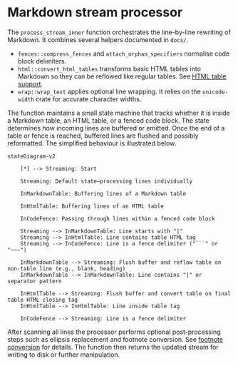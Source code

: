 # Markdown stream processor

The `process_stream_inner` function orchestrates the line-by-line rewriting of
Markdown. It combines several helpers documented in `docs/`.

- `fences::compress_fences` and `attach_orphan_specifiers` normalise code block
  delimiters.
- `html::convert_html_tables` transforms basic HTML tables into Markdown so they
  can be reflowed like regular tables. See
  [HTML table support](html-table-support.md).
- `wrap::wrap_text` applies optional line wrapping. It relies on the
  `unicode-width` crate for accurate character widths.

The function maintains a small state machine that tracks whether it is inside a
Markdown table, an HTML table, or a fenced code block. The state determines how
incoming lines are buffered or emitted. Once the end of a table or fence is
reached, buffered lines are flushed and possibly reformatted. The simplified
behaviour is illustrated below.

```mermaid
stateDiagram-v2

    [*] --> Streaming: Start

    Streaming: Default state—processing lines individually
    
    InMarkdownTable: Buffering lines of a Markdown table
    
    InHtmlTable: Buffering lines of an HTML table
    
    InCodeFence: Passing through lines within a fenced code block

    Streaming --> InMarkdownTable: Line starts with "|"
    Streaming --> InHtmlTable: Line contains table HTML tag
    Streaming --> InCodeFence: Line is a fence delimiter ("```" or "~~~")

    InMarkdownTable --> Streaming: Flush buffer and reflow table on non-table line (e.g., blank, heading)
    InMarkdownTable --> InMarkdownTable: Line contains "|" or separator pattern

    InHtmlTable --> Streaming: Flush buffer and convert table on final table HTML closing tag
    InHtmlTable --> InHtmlTable: Line inside table tag

    InCodeFence --> Streaming: Line is a fence delimiter
```

After scanning all lines the processor performs optional post-processing steps
such as ellipsis replacement and footnote conversion. See
[footnote conversion](footnote-conversion.md) for details. The function then
returns the updated stream for writing to disk or further manipulation.
